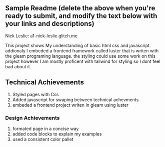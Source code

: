 Sample Readme (delete the above when you're ready to submit, and modify the text below with your links and descriptions)
---

Nick Leslie: a1-nick-leslie.glitch.me

This project shows My understanding of basic html css and javascript. addionaly I embeded a frontend framework called luster that is writen with the gleam programing language.
the styling could use some work on this project however I am mostly proficent with tailwind for styling so I dont feel bad about it. 

## Technical Achievements
1. Styled pages with Css
2. Added javascript for swaping between technical achevments
3. embeded a frontend project writen in gleam using luster


### Design Achievements
1. formated page in a concise way
2. added code blocks to explain my examples
3. used a consistent color pallet
